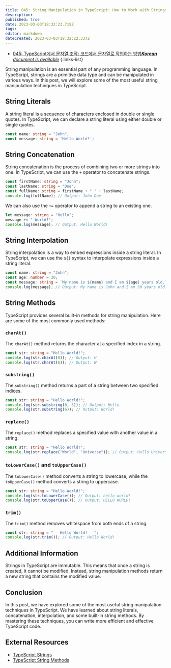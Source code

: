 ```yaml
---
title: 045: String Manipulation in TypeScript: How to Work with Strings in Your Code
description: 
published: true
date: 2023-03-03T18:32:23.719Z
tags: 
editor: markdown
dateCreated: 2023-03-03T18:32:22.337Z
---
```


- [045: TypeScript에서 문자열 조작: 코드에서 문자열로 작업하는 방법***Korean** document is available*](/ko/Knowledge-base/TypeScript/Learning/045-string-manipulation-in-typescript-how-to-work-with-strings-in-your-code)
{.links-list}


String manipulation is an essential part of any programming language. In TypeScript, strings are a primitive data type and can be manipulated in various ways. In this post, we will explore some of the most useful string manipulation techniques in TypeScript.

## String Literals

A string literal is a sequence of characters enclosed in double or single quotes. In TypeScript, we can declare a string literal using either double or single quotes.

```typescript
const name: string = "John";
const message: string = 'Hello World!';
```

## String Concatenation

String concatenation is the process of combining two or more strings into one. In TypeScript, we can use the `+` operator to concatenate strings.

```typescript
const firstName: string = "John";
const lastName: string = "Doe";
const fullName: string = firstName + " " + lastName;
console.log(fullName); // Output: John Doe
```

We can also use the `+=` operator to append a string to an existing one.

```typescript
let message: string = "Hello";
message += " World!";
console.log(message); // Output: Hello World!
```

## String Interpolation

String interpolation is a way to embed expressions inside a string literal. In TypeScript, we can use the `${}` syntax to interpolate expressions inside a string literal.

```typescript
const name: string = "John";
const age: number = 30;
const message: string = `My name is ${name} and I am ${age} years old.`;
console.log(message); // Output: My name is John and I am 30 years old.
```

## String Methods

TypeScript provides several built-in methods for string manipulation. Here are some of the most commonly used methods:

### `charAt()`

The `charAt()` method returns the character at a specified index in a string.

```typescript
const str: string = "Hello World!";
console.log(str.charAt(0)); // Output: H
console.log(str.charAt(6)); // Output: W
```

### `substring()`

The `substring()` method returns a part of a string between two specified indices.

```typescript
const str: string = "Hello World!";
console.log(str.substring(0, 5)); // Output: Hello
console.log(str.substring(6)); // Output: World!
```

### `replace()`

The `replace()` method replaces a specified value with another value in a string.

```typescript
const str: string = "Hello World!";
console.log(str.replace("World", "Universe")); // Output: Hello Universe!
```

### `toLowerCase()` and `toUpperCase()`

The `toLowerCase()` method converts a string to lowercase, while the `toUpperCase()` method converts a string to uppercase.

```typescript
const str: string = "Hello World!";
console.log(str.toLowerCase()); // Output: hello world!
console.log(str.toUpperCase()); // Output: HELLO WORLD!
```

### `trim()`

The `trim()` method removes whitespace from both ends of a string.

```typescript
const str: string = "   Hello World!   ";
console.log(str.trim()); // Output: Hello World!
```

## Additional Information

Strings in TypeScript are immutable. This means that once a string is created, it cannot be modified. Instead, string manipulation methods return a new string that contains the modified value.

## Conclusion

In this post, we have explored some of the most useful string manipulation techniques in TypeScript. We have learned about string literals, concatenation, interpolation, and some built-in string methods. By mastering these techniques, you can write more efficient and effective TypeScript code.

## External Resources

- [TypeScript Strings](https://www.tutorialsteacher.com/typescript/typescript-string)
- [TypeScript String Methods](https://www.tutorialsteacher.com/typescript/typescript-string-methods)